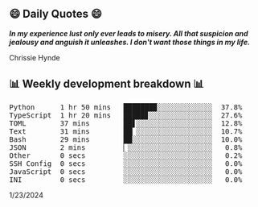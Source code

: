 ## 😄 Daily Quotes 😄

_**In my experience lust only ever leads to misery. All that suspicion and jealousy and anguish it unleashes. I don't want those things in my life.**_

Chrissie Hynde



## 📊 Weekly development breakdown 📊

<pre>Python      1 hr 50 mins   ███████▉░░░░░░░░░░░░░  37.8%
TypeScript  1 hr 20 mins   █████▊░░░░░░░░░░░░░░░  27.6%
TOML        37 mins        ██▋░░░░░░░░░░░░░░░░░░  12.8%
Text        31 mins        ██▏░░░░░░░░░░░░░░░░░░  10.7%
Bash        29 mins        ██░░░░░░░░░░░░░░░░░░░  10.0%
JSON        2 mins         ▏░░░░░░░░░░░░░░░░░░░░   0.8%
Other       0 secs         ░░░░░░░░░░░░░░░░░░░░░   0.2%
SSH Config  0 secs         ░░░░░░░░░░░░░░░░░░░░░   0.0%
JavaScript  0 secs         ░░░░░░░░░░░░░░░░░░░░░   0.0%
INI         0 secs         ░░░░░░░░░░░░░░░░░░░░░   0.0%</pre>

1/23/2024